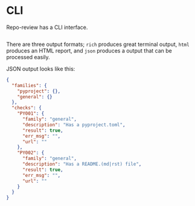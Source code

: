 # CLI

Repo-review has a CLI interface.

```{program-output} python -m repo_review --help

```

There are three output formats; `rich` produces great terminal output, `html`
produces an HTML report, and `json` produces a output that can be processed
easily.

JSON output looks like this:

```json
{
  "families": {
    "pyproject": {},
    "general": {}
  },
  "checks": {
    "PY001": {
      "family": "general",
      "description": "Has a pyproject.toml",
      "result": true,
      "err_msg": "",
      "url": ""
    },
    "PY002": {
      "family": "general",
      "description": "Has a README.(md|rst) file",
      "result": true,
      "err_msg": "",
      "url": ""
    }
  }
}
```
